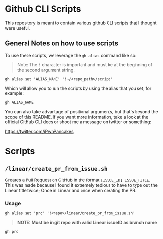 # Github CLI Scripts

This repository is meant to contain various github CLI scripts that I thought were useful.

## General Notes on how to use scripts
To use these scripts, we leverage the `gh alias` command like so:

> Note: The `!` character is important and must be at the beginning of the second argument string.

```shell
gh alias set 'ALIAS_NAME' '!~/<repo_path>/script'
```

Which will allow you to run the scripts by using the alias that you set, for example:
```shell
gh ALIAS_NAME
```

You can also take advantage of positional arguments, but that's beyond the scope of this README. If you want more information, take a look at the official GitHub CLI docs or shoot me a message on twitter or something:

https://twitter.com/iPwnPancakes

# Scripts

## `/linear/create_pr_from_issue.sh`

Creates a Pull Request on GitHub in the format `[ISSUE_ID] ISSUE_TITLE`. This was made because I found it extremely tedious to have to type out the Linear title twice; Once in Linear and once when creating the PR. 

### Usage

```shell
gh alias set 'prc' '!<repo>/linear/create_pr_from_issue.sh'
```

> **NOTE: Must be in git repo with valid Linear issueID as branch name**

```shell
gh prc
```

